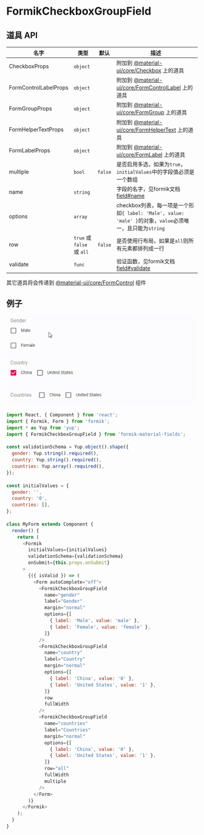 # FormikCheckboxGroupField

## 道具 API

|名字|类型|默认|描述|
|---|---|---|---|
|CheckboxProps|`object`||附加到 [@material-ui/core/Checkbox](https://material-ui.com/api/checkbox/) 上的道具|
|FormControlLabelProps|`object`||附加到 [@material-ui/core/FormControlLabel](https://material-ui.com/api/form-control-label/) 上的道具|
|FormGroupProps|`object`||附加到 [@material-ui/core/FormGroup](https://material-ui.com/api/form-group/) 上的道具|
|FormHelperTextProps|`object`||附加到 [@material-ui/core/FormHelperText](https://material-ui.com/api/form-helper-text/) 上的道具|
|FormLabelProps|`object`||附加到 [@material-ui/core/FormLabel](https://material-ui.com/api/form-label/) 上的道具|
|multiple|`bool`|`false`|是否启用多选，如果为`true`，`initialValues`中的字段值必须是一个数组|
|name|`string`||字段的名字，见formik文档 [field#name](https://jaredpalmer.com/formik/docs/api/field#name)|
|options|`array`||checkbox列表，每一项是一个形如`{ label: 'Male', value: 'male' }`的对象，`value`必须唯一，且只能为`string`|
|row|`true` 或 `false` 或 `all`|`false`|是否使用行布局，如果是`all`则所有元素都排列成一行|
|validate|`func`||验证函数，见formik文档 [field#validate](https://jaredpalmer.com/formik/docs/api/field#validate)|

其它道具将会传递到 [@material-ui/core/FormControl](https://material-ui.com/api/form-control/) 组件

## 例子

<p align="center">
  <img src="../../media/FormikCheckboxGroupField.gif" alt="FormikCheckboxGroupField" />
</p>

```js
import React, { Component } from 'react';
import { Formik, Form } from 'formik';
import * as Yup from 'yup';
import { FormikCheckboxGroupField } from 'formik-material-fields';

const validationSchema = Yup.object().shape({
  gender: Yup.string().required(),
  country: Yup.string().required(),
  countries: Yup.array().required(),
});

const initialValues = {
  gender: '',
  country: '0',
  countries: [],
};

class MyForm extends Component {
  render() {
    return (
      <Formik
        initialValues={initialValues}
        validationSchema={validationSchema}
        onSubmit={this.props.onSubmit}
      >
        {({ isValid }) => (
          <Form autoComplete="off">
            <FormikCheckboxGroupField
              name="gender"
              label="Gender"
              margin="normal"
              options={[
                { label: 'Male', value: 'male' },
                { label: 'Female', value: 'female' },
              ]}
            />
            <FormikCheckboxGroupField
              name="country"
              label="Country"
              margin="normal"
              options={[
                { label: 'China', value: '0' },
                { label: 'United States', value: '1' },
              ]}
              row
              fullWidth
            />
            <FormikCheckboxGroupField
              name="countries"
              label="Countries"
              margin="normal"
              options={[
                { label: 'China', value: '0' },
                { label: 'United States', value: '1' },
              ]}
              row="all"
              fullWidth
              multiple
            />
          </Form>
        )}
      </Formik>
    );
  }
}

```